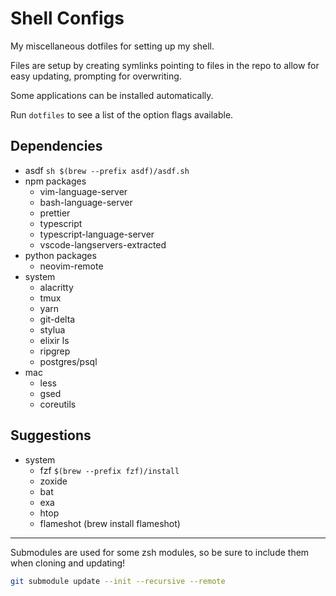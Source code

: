 # Shell Configs

My miscellaneous dotfiles for setting up my shell.

Files are setup by creating symlinks pointing to files in the repo to allow for
easy updating, prompting for overwriting.

Some applications can be installed automatically.

Run `dotfiles` to see a list of the option flags available.

## Dependencies

- asdf `sh $(brew --prefix asdf)/asdf.sh`
- npm packages
  - vim-language-server
  - bash-language-server
  - prettier
  - typescript
  - typescript-language-server
  - vscode-langservers-extracted
- python packages
  - neovim-remote
- system
  - alacritty
  - tmux
  - yarn
  - git-delta
  - stylua
  - elixir ls
  - ripgrep
  - postgres/psql
- mac
  - less
  - gsed
  - coreutils

## Suggestions

- system
  - fzf `$(brew --prefix fzf)/install`
  - zoxide
  - bat
  - exa
  - htop
  - flameshot (brew install flameshot)

---

Submodules are used for some zsh modules, so be sure to include them when cloning and updating!

```sh
git submodule update --init --recursive --remote
```
